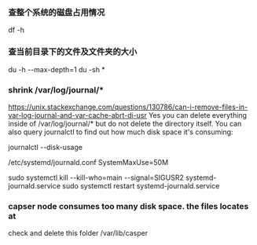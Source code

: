 ### 查整个系统的磁盘占用情况
df -h

### 查当前目录下的文件及文件夹的大小
du -h --max-depth=1
du -sh *

### shrink /var/log/journal/*
https://unix.stackexchange.com/questions/130786/can-i-remove-files-in-var-log-journal-and-var-cache-abrt-di-usr
Yes you can delete everything inside of /var/log/journal/* but do not delete the directory itself. You can also query journalctl to find out how much disk space it's consuming:

journalctl --disk-usage

/etc/systemd/journald.conf
SystemMaxUse=50M

sudo systemctl kill --kill-who=main --signal=SIGUSR2 systemd-journald.service
sudo systemctl restart systemd-journald.service

### capser node consumes too many disk space. the files locates at 
check and delete this folder /var/lib/casper
